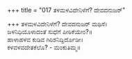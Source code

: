 +++
title = "017 ತಳಮಳವಿದೇನಿಳೆಗೆ? ದೇವದನುಜರ್"

+++
ತಳಮಳವಿದೇನಿಳೆಗೆ? ದೇವದನುಜರ್ ಮಥಿಸೆ।  
ಜಳನಿಧಿಯೊಳಾದಂತೆ ಸುಧೆಗೆ ಪೀಠಿಕೆಯೇಂ?॥  
ಹಾಳಾಹಳವ ಕುಡಿವ ಗಿರಿಶನಿದ್ದಿರ್ದೊಡೀ।  
ಕಳವಳವದೇತಕೆಲೊ? - ಮಂಕುತಿಮ್ಮ॥  
